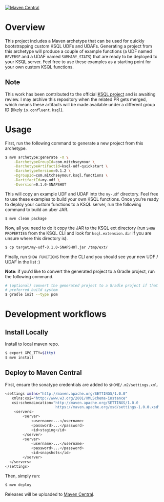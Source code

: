 [![Maven Central](https://img.shields.io/maven-central/v/com.mitchseymour/ksql-udf-quickstart.svg?label=Maven%20Central)](https://search.maven.org/search?q=g:%22com.mitchseymour%22%20AND%20a:%22ksql-udf-quickstart%22)

# Overview
This project includes a Maven archetype that can be used for quickly bootstrapping custom KSQL UDFs and UDAFs. Generating
a project from this archetype will produce a couple of example functions (a UDF named `REVERSE` and a UDAF named 
`SUMMARY_STATS`) that are ready to be deployed to your KSQL server. Feel free to use these examples as a starting point
for your own custom KSQL functions.

## Note
This work has been contributed to the official [KSQL project](https://github.com/confluentinc/ksql/pull/2272) and is
awaiting review. I may archive this repository when the related PR gets merged, which means these artifacts will be made available
under a different group ID (likely `io.confluent.ksql`).

# Usage
First, run the following command to generate a new project from this archetype.

```bash
$ mvn archetype:generate -X \
    -DarchetypeGroupId=com.mitchseymour \
    -DarchetypeArtifactId=ksql-udf-quickstart \
    -DarchetypeVersion=0.1.2 \
    -DgroupId=com.mitchseymour.ksql.functions \
    -DartifactId=my-udf \
    -Dversion=0.1.0-SNAPSHOT
```

This will copy an example UDF and UDAF into the `my-udf` directory. Feel free to use these examples to build your own KSQL functions. Once you're ready to deploy your custom functions to a KSQL server, run the following command to build an uber JAR.

```bash
$ mvn clean package
```

Now, all you need to do it copy the JAR to the KSQL ext directory (run `SHOW PROPERTIES` from the KSQL CLI and look for `ksql.extension.dir` if you are unsure where this directory is).

```bash
$ cp target/my-udf-0.1.0-SNAPSHOT.jar /tmp/ext/
```

Finally, run `SHOW FUNCTIONS` from the CLI and you should see your new UDF / UDAF in the list :)

__Note:__ if you'd like to convert the generated project to a Gradle project, run the following command.

```bash
# (optional) convert the generated project to a Gradle project if that is your 
# preferred build system
$ gradle init --type pom
```


# Development workflows
## Install Locally
Install to local maven repo.

```bash
$ export GPG_TTY=$(tty)
$ mvn install
```

## Deploy to Maven Central
First, ensure the sonatype credentials are added to `$HOME/.m2/settings.xml`.

```bash
<settings xmlns="http://maven.apache.org/SETTINGS/1.0.0"
   xmlns:xsi="http://www.w3.org/2001/XMLSchema-instance"
   xsi:schemaLocation="http://maven.apache.org/SETTINGS/1.0.0
                       https://maven.apache.org/xsd/settings-1.0.0.xsd">
    <servers>
        <server>
            <username>...</username>
            <password>...</password>
            <id>staging</id>
        </server>
        <server>
            <username>...</username>
            <password>...</password>
            <id>snapshots</id>
        </server>
  </servers>
</settings>
```

Then, simply run:

```bash
$ mvn deploy
```

Releases will be uploaded to [Maven Central](https://oss.sonatype.org/content/repositories/staging/com/mitchseymour/ksql-udf-quickstart/).
